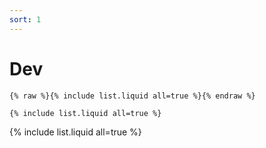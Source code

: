 ```yaml
---
sort: 1
---
```


# Dev

```
{% raw %}{% include list.liquid all=true %}{% endraw %}

{% include list.liquid all=true %}
```

{% include list.liquid all=true %}
